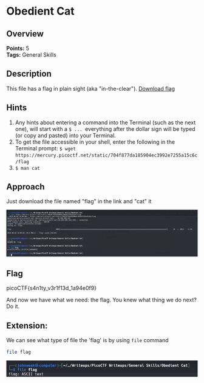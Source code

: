 # Obedient Cat

## Overview

**Points:** 5\
**Tags:** General Skills

## Description

This file has a flag in plain sight (aka "in-the-clear"). [Download flag](./flag)

## Hints
1. Any hints about entering a command into the Terminal (such as the next one), will start with a `$ ... `everything after the dollar sign will be typed (or copy and pasted) into your Terminal.
2. To get the file accessible in your shell, enter the following in the Terminal prompt: `$ wget https://mercury.picoctf.net/static/704f877da185904ec3992e7255a15c6c/flag`
3. `$ man cat`

## Approach
Just download the file named "flag"
in the link and "cat" it

![solution](image-1.png)

## Flag

picoCTF{s4n1ty_v3r1f13d_1a94e0f9}

And now we have what we need: the flag. You knew what thing we do next? Do it.

## Extension: 
We can see what type of file the 'flag' is by using `file` command
```bash
file flag
```
![extension](image-2.png)